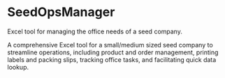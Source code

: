 # SeedOpsManager
Excel tool for managing the office needs of a seed company.

A comprehensive Excel tool for a small/medium sized seed company to streamline operations, including product and order management, printing labels and packing slips, tracking office tasks, and facilitating quick data lookup.
